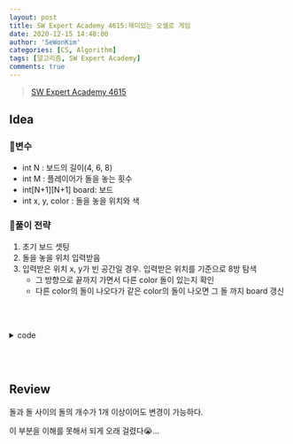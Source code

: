 ```yaml
---
layout: post
title: SW Expert Academy 4615:재미있는 오셀로 게임
date: 2020-12-15 14:48:00
author: 'SeWonKim'
categories: [CS, Algorithm]
tags: [알고리즘, SW Expert Academy]
comments: true
---
```


> [SW Expert Academy 4615](https://swexpertacademy.com/main/code/problem/problemDetail.do?contestProbId=AWQmA4uK8ygDFAXj&categoryId=AWQmA4uK8ygDFAXj&categoryType=CODE&&&&&&)

## Idea

### 🥚변수

- int N : 보드의 길이(4, 6, 8)
- int M : 플레이어가 돌을 놓는 횟수
- int[N+1][N+1] board: 보드
- int x, y, color : 돌을 놓을 위치와 색


### 🍳풀이 전략

1. 초기 보드 셋팅
2. 돌을 놓을 위치 입력받음
3. 입력받은 위치 x, y가 빈 공간일 경우. 입력받은 위치를 기준으로 8방 탐색
    - 그 방향으로 끝까지 가면서 다른 color 돌이 있는지 확인
    - 다른 color의 돌이 나오다가 같은 color의 돌이 나오면 그 돌 까지 board 갱신 


&nbsp;  
&nbsp;

<details>
<summary>code</summary>
<div markdown="1">

```java
import java.util.Scanner;

public class Solution {

	static int N;
	static int[][] board;
	static int[][] dir = { {-1,0}, {-1,-1}, {0,-1}, {1,-1}, {1,0}, {1,1}, {0,1}, {-1, 1} };
	public static void main(String[] args) {
		Scanner sc = new Scanner(System.in);
		int T = sc.nextInt();
		for (int TC = 1; TC <=T; TC++) {
			N = sc.nextInt();
			int M = sc.nextInt();
			board = new int[N+1][N+1];
			
			initBoard(N);
			
			for (int i = 0; i < M; i++) {
				int x = sc.nextInt();
				int y = sc.nextInt();
				int color = sc.nextInt();
				
				board[x][y] = color;
				
				// 8방탐색 시작
				for (int k = 0; k < 8; k++) {
					int nx = x + dir[k][0];
					int ny = y + dir[k][1];
					
					if(nx>0 && nx<=N && ny>0 && ny<=N
							&& board[nx][ny] != 0 && board[nx][ny] != color) {	// 색이 다른 경우
						
						// 색이 같은 돌을 만날 수 있는 경우
						if(isOKtoGo(nx, ny, k, color)) {
							while(nx>0 && nx<=N && ny>0 && ny<=N && board[nx][ny] != color) {
								board[nx][ny] = color;
								nx += dir[k][0];
								ny += dir[k][1];
							}
						}
					}
				} // end for k
			}
			
			System.out.print("#"+TC+" ");
			countBoard();
		}
		sc.close();
	}

	private static boolean isOKtoGo(int x, int y, int k, int color) {
		int nx = x + dir[k][0];
		int ny = y + dir[k][1];
		
		while(nx>0 && nx<=N && ny>0 && ny<=N && board[nx][ny] != 0) {
			if(board[nx][ny] == color)	return true;
			
			nx += dir[k][0];
			ny += dir[k][1];
		}
		return false;
	}

	private static void countBoard() {
		int black = 0;
		int white = 0;
		for (int i = 1; i < board.length; i++) {
			for (int j = 1; j < board.length; j++) {
				if(board[i][j] == 1)	black++;
				else if(board[i][j] == 2)	white++;
			}
		}
		
		System.out.println(black + " " + white);
	}
	
	private static void initBoard(int n) {
		int s = 2;
		if(n == 6) {
			s = 3;
		}
		else if(n == 8) {
			s = 4;
		}
		board[s][s] = 2;
		board[s][s+1] = 1;
		board[s+1][s] = 1;
		board[s+1][s+1] = 2;
	}

}

```

</div>
</details>

&nbsp;  
&nbsp;

## Review

돌과 돌 사이의 돌의 개수가 1개 이상이어도 변경이 가능하다. 

이 부분을 이해를 못해서 되게 오래 걸렸다😭...

&nbsp;  
&nbsp;
